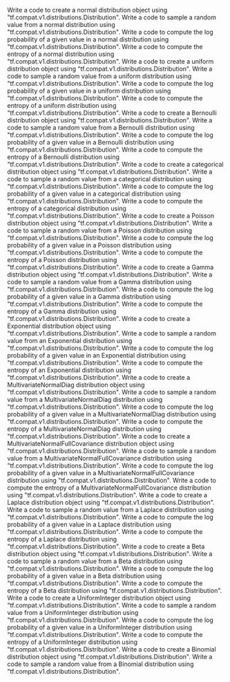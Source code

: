 Write a code to create a normal distribution object using "tf.compat.v1.distributions.Distribution".
Write a code to sample a random value from a normal distribution using "tf.compat.v1.distributions.Distribution".
Write a code to compute the log probability of a given value in a normal distribution using "tf.compat.v1.distributions.Distribution".
Write a code to compute the entropy of a normal distribution using "tf.compat.v1.distributions.Distribution".
Write a code to create a uniform distribution object using "tf.compat.v1.distributions.Distribution".
Write a code to sample a random value from a uniform distribution using "tf.compat.v1.distributions.Distribution".
Write a code to compute the log probability of a given value in a uniform distribution using "tf.compat.v1.distributions.Distribution".
Write a code to compute the entropy of a uniform distribution using "tf.compat.v1.distributions.Distribution".
Write a code to create a Bernoulli distribution object using "tf.compat.v1.distributions.Distribution".
Write a code to sample a random value from a Bernoulli distribution using "tf.compat.v1.distributions.Distribution".
Write a code to compute the log probability of a given value in a Bernoulli distribution using "tf.compat.v1.distributions.Distribution".
Write a code to compute the entropy of a Bernoulli distribution using "tf.compat.v1.distributions.Distribution".
Write a code to create a categorical distribution object using "tf.compat.v1.distributions.Distribution".
Write a code to sample a random value from a categorical distribution using "tf.compat.v1.distributions.Distribution".
Write a code to compute the log probability of a given value in a categorical distribution using "tf.compat.v1.distributions.Distribution".
Write a code to compute the entropy of a categorical distribution using "tf.compat.v1.distributions.Distribution".
Write a code to create a Poisson distribution object using "tf.compat.v1.distributions.Distribution".
Write a code to sample a random value from a Poisson distribution using "tf.compat.v1.distributions.Distribution".
Write a code to compute the log probability of a given value in a Poisson distribution using "tf.compat.v1.distributions.Distribution".
Write a code to compute the entropy of a Poisson distribution using "tf.compat.v1.distributions.Distribution".
Write a code to create a Gamma distribution object using "tf.compat.v1.distributions.Distribution".
Write a code to sample a random value from a Gamma distribution using "tf.compat.v1.distributions.Distribution".
Write a code to compute the log probability of a given value in a Gamma distribution using "tf.compat.v1.distributions.Distribution".
Write a code to compute the entropy of a Gamma distribution using "tf.compat.v1.distributions.Distribution".
Write a code to create a Exponential distribution object using "tf.compat.v1.distributions.Distribution".
Write a code to sample a random value from an Exponential distribution using "tf.compat.v1.distributions.Distribution".
Write a code to compute the log probability of a given value in an Exponential distribution using "tf.compat.v1.distributions.Distribution".
Write a code to compute the entropy of an Exponential distribution using "tf.compat.v1.distributions.Distribution".
Write a code to create a MultivariateNormalDiag distribution object using "tf.compat.v1.distributions.Distribution".
Write a code to sample a random value from a MultivariateNormalDiag distribution using "tf.compat.v1.distributions.Distribution".
Write a code to compute the log probability of a given value in a MultivariateNormalDiag distribution using "tf.compat.v1.distributions.Distribution".
Write a code to compute the entropy of a MultivariateNormalDiag distribution using "tf.compat.v1.distributions.Distribution".
Write a code to create a MultivariateNormalFullCovariance distribution object using "tf.compat.v1.distributions.Distribution".
Write a code to sample a random value from a MultivariateNormalFullCovariance distribution using "tf.compat.v1.distributions.Distribution".
Write a code to compute the log probability of a given value in a MultivariateNormalFullCovariance distribution using "tf.compat.v1.distributions.Distribution".
Write a code to compute the entropy of a MultivariateNormalFullCovariance distribution using "tf.compat.v1.distributions.Distribution".
Write a code to create a Laplace distribution object using "tf.compat.v1.distributions.Distribution".
Write a code to sample a random value from a Laplace distribution using "tf.compat.v1.distributions.Distribution".
Write a code to compute the log probability of a given value in a Laplace distribution using "tf.compat.v1.distributions.Distribution".
Write a code to compute the entropy of a Laplace distribution using "tf.compat.v1.distributions.Distribution".
Write a code to create a Beta distribution object using "tf.compat.v1.distributions.Distribution".
Write a code to sample a random value from a Beta distribution using "tf.compat.v1.distributions.Distribution".
Write a code to compute the log probability of a given value in a Beta distribution using "tf.compat.v1.distributions.Distribution".
Write a code to compute the entropy of a Beta distribution using "tf.compat.v1.distributions.Distribution".
Write a code to create a UniformInteger distribution object using "tf.compat.v1.distributions.Distribution".
Write a code to sample a random value from a UniformInteger distribution using "tf.compat.v1.distributions.Distribution".
Write a code to compute the log probability of a given value in a UniformInteger distribution using "tf.compat.v1.distributions.Distribution".
Write a code to compute the entropy of a UniformInteger distribution using "tf.compat.v1.distributions.Distribution".
Write a code to create a Binomial distribution object using "tf.compat.v1.distributions.Distribution".
Write a code to sample a random value from a Binomial distribution using "tf.compat.v1.distributions.Distribution".